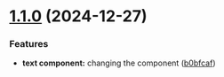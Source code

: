 # [1.1.0](https://github.com/Andresfrla/UIForge-design/compare/v1.0.1...v1.1.0) (2024-12-27)


### Features

* **text component:** changing the component ([b0bfcaf](https://github.com/Andresfrla/UIForge-design/commit/b0bfcafb169107c5b81178e1eab6e8fd1379c3db))
